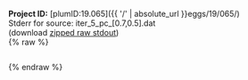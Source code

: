 **Project ID:** [plumID:19.065]({{ '/' | absolute_url }}eggs/19/065/)  
Stderr for source:  iter_5_pc_[0.7,0.5].dat   
(download [zipped raw stdout](iter_5_pc_[0.7,0.5].dat.plumed_master.stdout.txt.zip))  
{% raw %}
<pre>
</pre>
{% endraw %}
